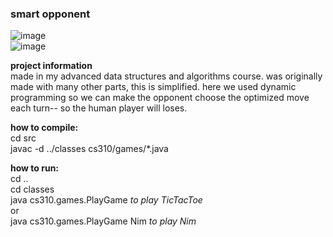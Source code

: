 <h3> smart opponent </h3>

![image](https://user-images.githubusercontent.com/90154619/162853908-d5ea7357-02ee-4836-bb6b-6a51af85467c.png)
<br>
![image](https://user-images.githubusercontent.com/90154619/162853999-2a875986-7f13-423f-a3b5-54ec59a3f429.png)

<b> project information </b> 
<br>
made in my advanced data structures and algorithms course. was originally made with many other parts, this is simplified. 
here we used dynamic programming so we can make the opponent choose the optimized move each turn-- so the human player will 
loses. 

<b> how to compile: </b> 
<br>
  cd src 
  <br>
  javac -d ../classes cs310/games/*.java 
  <br>
  
<b> how to run:  </b> 
  <br>
  cd .. 
  <br>
  cd classes  
  java cs310.games.PlayGame <i> to play TicTacToe </i>
  <br>or<br>
  java cs310.games.PlayGame Nim  <i> to play Nim</i> 
